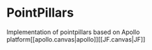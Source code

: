 # PointPillars
Implementation of pointpillars based on Apollo platform[[apollo.canvas|apollo]][[JF.canvas|JF]]